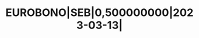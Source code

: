 ---
layout: asset
title: EUROBONO|SEB|0,500000000|2023-03-13|                        
isin: XS1788951090
---
